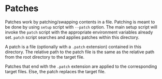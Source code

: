 # Patches

Patches work by patching/swapping contents in a file. Patching is meant to be done by using `setup` script with `--patch` option. The main setup script will invoke the `patch` script with the appropriate environment variables already set. `patch` script searches and applies patches within this directory.

A patch is a file (optionally with a `.patch` extension) contained in this directory. The relative path to the patch file is the same as the relative path from the root directory to the target file.

Patches that end with the `.patch` extension are applied to the corresponding target files. Else, the patch replaces the target file. 

